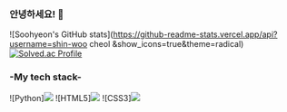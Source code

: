 ### 안녕하세요! 👋

![Soohyeon's GitHub stats](https://github-readme-stats.vercel.app/api?username=shin-woo cheol &show_icons=true&theme=radical)
[![Solved.ac Profile](http://mazassumnida.wtf/api/v2/generate_badge?boj=ya2467)](https://solved.ac/ya2467/)
<h3> -My tech stack- </h3>
![Python]<img src="https://img.shields.io/badge/Python-3766AB?style=flat-square&logo=Python&logoColor=white">
![HTML5]<img src="https://img.shields.io/badge/HTML5-E34F26?style=flat-square&logo=HTML5&logoColor=white">
![CSS3]<img src="https://img.shields.io/badge/CSS3-1572B6?style=flat-square&logo=CSS3&logoColor=white">


